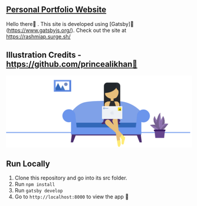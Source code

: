 [**Personal Portfolio Website**](https://github.com/rashmiap/personal-website-react)
-
Hello there👋 .
This site is developed using [Gatsby]🚀 (https://www.gatsbyjs.org/).
Check out the site at https://rashmiap.surge.sh/

Illustration Credits - https://github.com/princealikhan👑
-
![Preview Me](src/assets/images/rashmi.svg)


**Run Locally**
-
 1.  Clone this repository and go into its src folder.
 2.  Run  `npm install`
 3.  Run  `gatsby develop`
 4.  Go to  `http://localhost:8000`  to view the app 🚀
